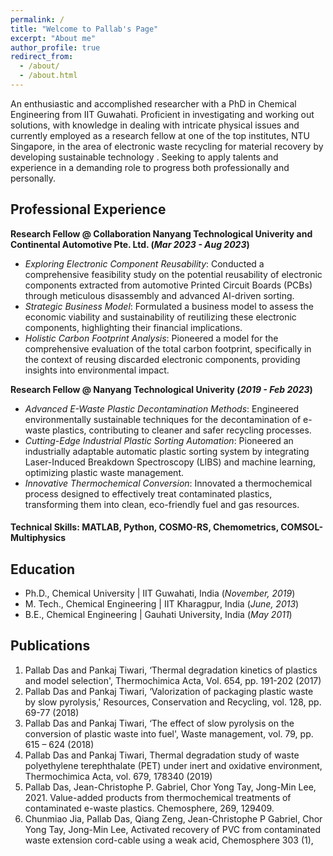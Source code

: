 ```yaml
---
permalink: /
title: "Welcome to Pallab's Page"
excerpt: "About me"
author_profile: true
redirect_from: 
  - /about/
  - /about.html
---
```


An enthusiastic and accomplished researcher with a PhD in Chemical Engineering from IIT Guwahati. Proficient in investigating and working out solutions, with knowledge in dealing with intricate physical issues and currently employed as a research fellow at one of the top institutes, NTU Singapore, in the area of electronic waste recycling for material recovery by developing sustainable technology . Seeking to apply talents and experience in a demanding role to progress both professionally and personally.

## Professional Experience
**Research Fellow @ Collaboration Nanyang Technological Univerity and Continental Automotive Pte. Ltd. (_Mar 2023 - Aug 2023_)**
- _Exploring Electronic Component Reusability_: Conducted a comprehensive feasibility study on the potential reusability of electronic components extracted from automotive Printed Circuit Boards (PCBs) through meticulous disassembly and advanced AI-driven sorting.
- _Strategic Business Model_: Formulated a business model to assess the economic viability and sustainability of reutilizing these electronic components, highlighting their financial implications.
- _Holistic Carbon Footprint Analysis_: Pioneered a model for the comprehensive evaluation of the total carbon footprint, specifically in the context of reusing discarded electronic components, providing insights into environmental impact.

**Research Fellow @ Nanyang Technological Univerity (_2019 - Feb 2023_)**
- _Advanced E-Waste Plastic Decontamination Methods_: Engineered environmentally sustainable techniques for the decontamination of e-waste plastics, contributing to cleaner and safer recycling processes.
- _Cutting-Edge Industrial Plastic Sorting Automation_: Pioneered an industrially adaptable automatic plastic sorting system by integrating Laser-Induced Breakdown Spectroscopy (LIBS) and machine learning, optimizing plastic waste management.
- _Innovative Thermochemical Conversion_: Innovated a thermochemical process designed to effectively treat contaminated plastics, transforming them into clean, eco-friendly fuel and gas resources.

#### Technical Skills: MATLAB, Python, COSMO-RS, Chemometrics, COMSOL-Multiphysics

## Education
- Ph.D., Chemical University | IIT Guwahati, India (_November, 2019_)								       		
- M. Tech., Chemical Engineering | IIT Kharagpur, India (_June, 2013_)	 			        		
- B.E., Chemical Engineering | Gauhati University, India (_May 2011_)

## Publications
1.	Pallab Das and Pankaj Tiwari, ‘Thermal degradation kinetics of plastics and model selection', Thermochimica Acta, Vol. 654, pp. 191-202 (2017) 
2.	Pallab Das and Pankaj Tiwari, ‘Valorization of packaging plastic waste by slow pyrolysis,' Resources, Conservation and Recycling, vol. 128, pp. 69-77 (2018) 
3.	Pallab Das and Pankaj Tiwari, ‘The effect of slow pyrolysis on the conversion of plastic waste into fuel', Waste management, vol. 79, pp. 615 – 624 (2018) 
4.	Pallab Das and Pankaj Tiwari, Thermal degradation study of waste polyethylene terephthalate (PET) under inert and oxidative environment, Thermochimica Acta, vol. 679, 178340 (2019) 
5.	Pallab Das, Jean-Christophe P. Gabriel, Chor Yong Tay, Jong-Min Lee, 2021. Value-added products from thermochemical treatments of contaminated e-waste plastics. Chemosphere, 269, 129409. 
6.	Chunmiao Jia, Pallab Das, Qiang Zeng, Jean-Christophe P Gabriel, Chor Yong Tay, Jong-Min Lee, Activated recovery of PVC from contaminated waste extension cord-cable using a weak acid, Chemosphere 303 (1), 


